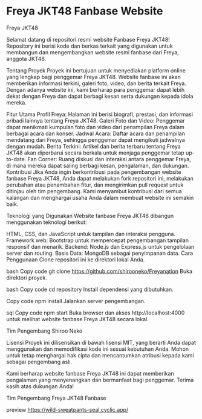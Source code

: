# Freya JKT48 Fanbase Website
Freya JKT48

Selamat datang di repositori resmi website Fanbase Freya JKT48! Repository ini berisi kode dan berkas terkait yang digunakan untuk membangun dan mengembangkan website resmi fanbase dari Freya, anggota JKT48.

Tentang Proyek
Proyek ini bertujuan untuk menyediakan platform online yang lengkap bagi penggemar Freya JKT48. Website fanbase ini akan memberikan informasi terkini, galeri foto, video, dan berita terkait Freya. Dengan adanya website ini, kami berharap para penggemar dapat lebih dekat dengan Freya dan dapat berbagi kesan serta dukungan kepada idola mereka.

Fitur Utama
Profil Freya: Halaman ini berisi biografi, prestasi, dan informasi pribadi lainnya tentang Freya JKT48.
Galeri Foto dan Video: Penggemar dapat menikmati kumpulan foto dan video dari penampilan Freya dalam berbagai acara dan konser.
Jadwal Acara: Daftar acara dan penampilan mendatang dari Freya, sehingga penggemar dapat mengikuti jadwalnya dengan mudah.
Berita Terkini: Artikel dan berita terbaru tentang Freya JKT48 akan diperbarui secara berkala untuk menjaga penggemar tetap up-to-date.
Fan Corner: Ruang diskusi dan interaksi antara penggemar Freya, di mana mereka dapat saling berbagi kesan, pengalaman, dan dukungan.
Kontribusi
Jika Anda ingin berkontribusi pada pengembangan website fanbase Freya JKT48, Anda dapat melakukan fork repositori ini, melakukan perubahan atau penambahan fitur, dan mengirimkan pull request untuk ditinjau oleh tim pengembang. Kami menyambut kontribusi dari semua kalangan dan menghargai usaha Anda dalam membuat website ini semakin baik.

Teknologi yang Digunakan
Website fanbase Freya JKT48 dibangun menggunakan teknologi berikut:

HTML, CSS, dan JavaScript untuk tampilan dan interaksi pengguna.
Framework web: Bootstrap untuk mempercepat pengembangan tampilan responsif dan menarik.
Backend: Node.js dan Express.js untuk pengelolaan server dan routing.
Basis Data: MongoDB sebagai penyimpanan data.
Cara Penggunaan
Clone repositori ini ke direktori lokal Anda.

bash
Copy code
git clone https://github.com/shirooneko/Freyanation
Buka direktori proyek.

bash
Copy code
cd repository
Install dependensi yang dibutuhkan.

Copy code
npm install
Jalankan server pengembangan.

sql
Copy code
npm start
Buka browser dan akses http://localhost:4000 untuk melihat website fanbase Freya JKT48 secara lokal.

Tim Pengembang
Shiroo Neko

Lisensi
Proyek ini dilisensikan di bawah lisensi MIT, yang berarti Anda dapat menggunakan dan memodifikasi kode ini sesuai kebutuhan Anda. Mohon untuk tetap menghargai hak cipta dan mencantumkan atribusi kepada kami sebagai pengembang asli.

Kami berharap website fanbase Freya JKT48 ini dapat memberikan pengalaman yang menyenangkan dan bermanfaat bagi penggemar. Terima kasih atas dukungan Anda!

Tim Pengembang Freya JKT48 Fanbase

preview https://wild-sweatpants-seal.cyclic.app/